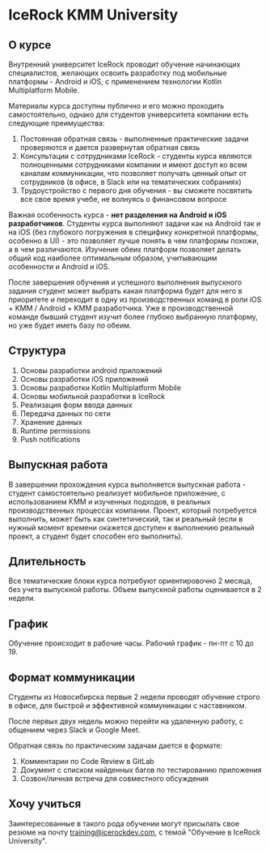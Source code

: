 # IceRock KMM University

## О курсе

Внутренний университет IceRock проводит обучение начинающих специалистов, желающих освоить разработку под мобильные платформы - Android и iOS, с применением технологии Kotlin Multiplatform Mobile.

Материалы курса доступны публично и его можно проходить самостоятельно, однако для студентов университета компании есть следующие преимущества:

1. Постоянная обратная связь - выполненные практические задачи проверяются и дается развернутая обратная связь
1. Консультации с сотрудниками IceRock - студенты курса являются полноценными сотрудниками компании и имеют доступ ко всем каналам коммуникации, что позволяет получать ценный опыт от сотрудников (в офисе, в Slack или на тематических собраниях)
1. Трудоустройство с первого дня обучения - вы сможете посвятить все свое время учебе, не волнуясь о финансовом вопросе

Важная особенность курса - **нет разделения на Android и iOS разработчиков**. Студенты курса выполняют задачи как на Android так и на iOS (без глубокого погружения в специфику конкретной платформы, особенно в UI) - это позволяет лучше понять в чем платформы похожи, а в чем различаются. Изучение обеих платформ позволяет делать общий код наиболее оптимальным образом, учитывающим особенности и Android и iOS.

После завершения обучения и успешного выполнения выпускного задания студент может выбрать какая платформа будет для него в приоритете и переходит в одну из производственных команд в роли iOS + KMM / Android + KMM разработчика. Уже в производственной команде бывший студент изучит более глубоко выбранную платформу, но уже будет иметь базу по обеим.

## Структура

1. Основы разработки android приложений
1. Основы разработки iOS приложений
1. Основы разработки Kotlin Multiplatform Mobile
1. Основы мобильной разработки в IceRock
1. Реализация форм ввода данных
1. Передача данных по сети
1. Хранение данных	
1. Runtime permissions	
1. Push notifications

## Выпускная работа

В завершении прохождения курса выполняется выпускная работа - студент самостоятельно реализует мобильное приложение, с использованием KMM и изученных подходов, в реальных производственных процессах компании. 
Проект, который потребуется выполнить, может быть как синтетический, так и реальный (если в нужный момент времени окажется доступен к выполнению реальный проект, а студент будет способен его выполнить).

## Длительность

Все тематические блоки курса потребуют ориентировочно 2 месяца, без учета выпускной работы. Объем выпускной работы оценивается в 2 недели.

## График

Обучение происходит в рабочие часы. Рабочий график - пн-пт с 10 до 19.

## Формат коммуникации

Студенты из Новосибирска первые 2 недели проводят обучение строго в офисе, для быстрой и эффективной коммуникации с наставником.

После первых двух недель можно перейти на удаленную работу, с общением через Slack и Google Meet.

Обратная связь по практическим задачам дается в формате:

1. Комментарии по Code Review в GitLab
1. Документ с списком найденных багов по тестированию приложения
1. Созвон/личная встреча для совместного обсуждения 

## Хочу учиться

Заинтересованные в такого рода обучении могут присылать свое резюме на почту training@icerockdev.com, с темой "Обучение в IceRock University".
